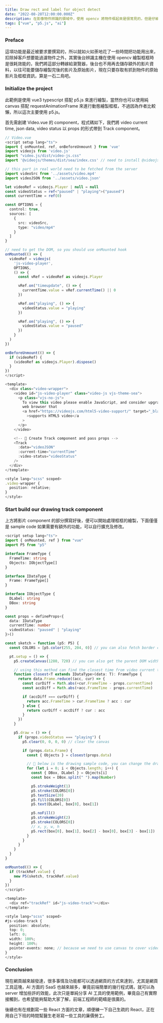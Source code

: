 ```yaml
---
title: Draw rect and label for object detect
date: "2022-08-28T12:00:00.000Z"
description: 在影像物件辨識的領域中，使用 opencv 將物件框起來是很常見的，但是仔細想想，假設客戶今天想過濾掉某個物件，又或著是想將物件融合起來，像是背著包包的人時，該怎麼辦呢？其實簡單講就是畫出來的框框不能直接輸出到影片中，而是要透過 json 的方式輸出給前端，這樣才能讓客戶可以透過前端的管理頁面自行操作。
tags: ["vue", "p5.js", "ai"]
---
```


### Preface

這項功能是最近被要求要撰寫的，所以就如火如荼地花了一些時間把功能用出來，扣除掉客戶想要能過濾物件之外，其實後台辨識主機在使用 opencv 繪製框框時是很耗效能的，我們將這部分轉嫁給瀏覽器，後台也不用再去儲存額外的影片資料，以往可能要儲存繪製完後的影片及原始影片，現在只要存取有抓到物件的原始影片及框框資訊，算是一石二鳥吧。

### Initialize the project

此範例是使用 vue3 typescript 搭配 p5.js 來進行繪製，當然你也可以使用純 canvas 搭配 requestAnimationFrame 來進行動態繪製框框，不過因為作者比較懶，所以這次主要使用 p5.js。

首先需創建 Video.vue 的 component，程式碼如下，我們將 video current time, json data, video status 以 props 的形式帶到 Track component。

```typescript
// Video.vue
<script setup lang="ts">
import { onMounted, ref, onBeforeUnmount } from 'vue'
import videojs from 'video.js'
import "video.js/dist/video-js.css"
import '@videojs/themes/dist/sea/index.css' // need to install @videojs/themes

// this part in real world need to be fetched from the server
import videoSrc from '../assets/video.mp4'
import videoJSON from '../assets/video.json'

let videoRef = videojs.Player | null = null
const videoStatus = ref<"paused" | "playing">("paused")
const currentTime = ref(0)

const OPTIONS = {
  control: true,
  sources: [
    {
      src: videoSrc,
      type: "video/mp4"
    }
  ]
}

// need to get the DOM, so you should use onMounted hook
onMounted(() => {
  videoRef = videojs(
    'js-video-player',
    OPTIONS,
    () => {
      const vRef = videoRef as videojs.Player

      vRef.on("timeupdate", () => {
        currentTime.value = vRef.currentTime() || 0
      })

      vRef.on("playing", () => {
        videoStatus.value = "playing"
      })

      vRef.on("playing", () => {
        videoStatus.value = "paused"
      })
    }
  )
})

onBeforeUnmount(() => {
  if (videoRef) {
    (videoRef as videojs.Player).dispose()
  }
})
</script>

<template>
  <div class="video-wrapper">
    <video id="js-video-player" class="video-js vjs-theme-sea">
      <p class="vjs-no-js">
        To view this video please enable JavaScript, and consider upgrading to a
        web browser that
        <a href="https://videojs.com/html5-video-support/" target="_blank"
          >supports HTML5 video</a
        >
      </p>
    </video>

    <!-- 🚀 Create Track component and pass props -->
    <Track
      :data="videoJSON"
      :current-time="currentTime"
      :video-status="videoStatus"
    />
  </div>
</template>

<style lang="scss" scoped>
.video-wrapper {
  position: relative;
}
</style>
```

### Start build our drawing track component

上方將影片 component 的部分撰寫好後，便可以開始處理框框的繪製，下面僅僅是 sample code 如果需要有額外的功能，可以自行擴充及修改。

```typescript
<script setup lang="ts">
import { onMounted, ref } from "vue"
import P5 from "p5"

interface FrameType {
  FrameTime: string
  Objects: IObjectType[]
}

interface IDataType {
  Frame: FrameType[]
}

interface IObjectType {
  DLabel: string
  DBox: string
}

const props = defineProps<{
  data: IDataType
  currentTime: number
  videoStatus: "paused" | "playing"
}>()

const sketch = function (p5: P5) {
  const COLORS = [p5.color(255, 204, 0)] // you can also fetch border color from the server.

  pt.setup = () => {
    p5.createCanvas(1280, 720) // you can also get the parent DOM width and height by using getBoundingClientRect()

    // using this method can find the closest time from video current time in array
    function closest<T extends IDataType>(data: T): FrameType {
      return data.Frame.reduce((acc, cur) => {
        const curDiff = Math.abs(+cur.FrameTime - props.currentTime)
        const accDiff = Math.abs(+acc.FrameTime - props.currentTime)

        if (accDiff === curDiff) {
          return acc.FrameTime > cur.FrameTime ? acc : cur
        } else {
          return curDiff < accDiff ? cur : acc
        }
      })
    }

    p5.draw = () => {
      if (props.videoStatus === "playing") {
        p5.clear(0, 0, 0, 0) // clear the canvas

        if (props.data.Frame) {
          const { Objects } = closest(props.data)

          // 🚀 below is the drawing sample code, you can change the drawing method to whatever you want.
          for (let i = 0; i < Objects.length; i++) {
            const { DBox, DLabel } = Objects[i]
            const box = DBox.split(" ").map(Number)

            p5.strokeWeight(1)
            p5.stroke(COLORS[0])
            p5.textSize(20)
            p5.fill(COLORS[0])
            p5.text(DLabel, box[0], box[1])

            p5.noFill()
            p5.strokeWeight(2)
            p5.stroke(COLORS[0])
            // x, y, w, h
            p5.rect(box[0], box[1], box[2] - box[0], box[3] - box[1])
          }
        }
      }
    }
  }
}

onMounted(() => {
  if (trackRef.value) {
    new P5(sketch, trackRef.value)
  }
})
</script>

<template>
  <div ref="trackRef" id="js-video-track"></div>
</template>

<style lang="scss" scoped>
#js-video-track {
  position: absolute;
  top: 0;
  left: 0;
  width: 100%;
  height: 100%;
  pointer-events: none; // because we need to use canvas to cover video, pointer-event need to be set to none, that user can still control the video
}
</style>
```

### Conclusion

現在網頁越來越發達，很多事情及功能都可以透過網頁的方式來達到，尤其是網頁工具這塊，AI 方面的 SaaS 也越來越多，畢竟前端簡單的幾行程式碼，就可以為 server 增加些許的效能，此次只是單純分享 AI 工具的使用範例，畢竟自己有實際接觸到，也希望能夠幫助大家了解，前端工程師的範疇是很廣的。

後續也有在規劃寫一些 React 方面的文章，順便練一下自己生疏的 React，正在用自己下班的時間幫醫生老哥寫一些工具的廉價勞工。
